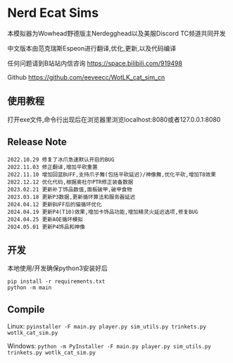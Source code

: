 # Nerd Ecat Sims

本模拟器为Wowhead野德版主Nerdegghead以及美服Discord TC频道共同开发

中文版本由范克瑞斯Espeon进行翻译,优化,更新,以及代码编译

任何问题请到B站站内信咨询 https://space.bilibili.com/919498

Github https://github.com/eeveecc/WotLK_cat_sim_cn

## 使用教程

打开exe文件,命令行出现后在浏览器里浏览localhost:8080或者127.0.0.1:8080

## Release Note

```
2022.10.29 修复了冰爪急速默认开启的BUG
2022.11.03 修正翻译,增加平砍重置
2022.11.10 增加回蓝BUFF,支持爪子舞(包括平砍延迟)/神像舞,优化平砍,增加T8效果
2022.12.12 优化代码,根据奥杜尔PTR修正装备数据
2023.02.21 更新补丁饰品数值,面板破甲,破甲食物
2023.03.18 更新P3数据,更新循环算法和服务器延迟
2024.04.12 更新BUFF后的猫循环优化
2024.04.19 更新P4(T10)效果,增加卡饰品功能,增加精灵火延迟选项,修复BUG
2024.04.25 更新AOE循环模拟
2024.05.01 更新P4饰品和神像
```

## 开发

本地使用/开发确保python3安装好后
```
pip install -r requirements.txt
python -m main
```

## Compile

Linux: `pyinstaller -F main.py player.py sim_utils.py trinkets.py wotlk_cat_sim.py`

Windows: `python -m PyInstaller -F main.py player.py sim_utils.py trinkets.py wotlk_cat_sim.py`